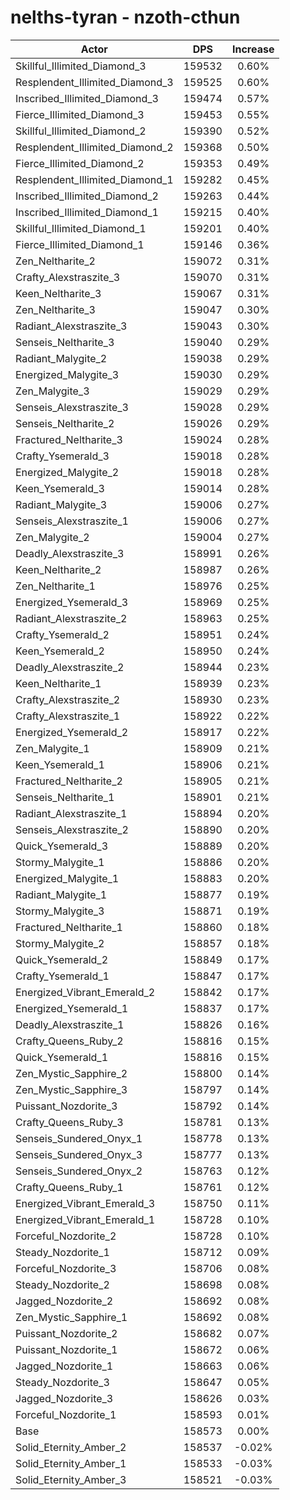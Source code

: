 # nelths-tyran - nzoth-cthun
| Actor | DPS | Increase |
|---|:---:|:---:|
|Skillful_Illimited_Diamond_3|159532|0.60%|
|Resplendent_Illimited_Diamond_3|159525|0.60%|
|Inscribed_Illimited_Diamond_3|159474|0.57%|
|Fierce_Illimited_Diamond_3|159453|0.55%|
|Skillful_Illimited_Diamond_2|159390|0.52%|
|Resplendent_Illimited_Diamond_2|159368|0.50%|
|Fierce_Illimited_Diamond_2|159353|0.49%|
|Resplendent_Illimited_Diamond_1|159282|0.45%|
|Inscribed_Illimited_Diamond_2|159263|0.44%|
|Inscribed_Illimited_Diamond_1|159215|0.40%|
|Skillful_Illimited_Diamond_1|159201|0.40%|
|Fierce_Illimited_Diamond_1|159146|0.36%|
|Zen_Neltharite_2|159072|0.31%|
|Crafty_Alexstraszite_3|159070|0.31%|
|Keen_Neltharite_3|159067|0.31%|
|Zen_Neltharite_3|159047|0.30%|
|Radiant_Alexstraszite_3|159043|0.30%|
|Senseis_Neltharite_3|159040|0.29%|
|Radiant_Malygite_2|159038|0.29%|
|Energized_Malygite_3|159030|0.29%|
|Zen_Malygite_3|159029|0.29%|
|Senseis_Alexstraszite_3|159028|0.29%|
|Senseis_Neltharite_2|159026|0.29%|
|Fractured_Neltharite_3|159024|0.28%|
|Crafty_Ysemerald_3|159018|0.28%|
|Energized_Malygite_2|159018|0.28%|
|Keen_Ysemerald_3|159014|0.28%|
|Radiant_Malygite_3|159006|0.27%|
|Senseis_Alexstraszite_1|159006|0.27%|
|Zen_Malygite_2|159004|0.27%|
|Deadly_Alexstraszite_3|158991|0.26%|
|Keen_Neltharite_2|158987|0.26%|
|Zen_Neltharite_1|158976|0.25%|
|Energized_Ysemerald_3|158969|0.25%|
|Radiant_Alexstraszite_2|158963|0.25%|
|Crafty_Ysemerald_2|158951|0.24%|
|Keen_Ysemerald_2|158950|0.24%|
|Deadly_Alexstraszite_2|158944|0.23%|
|Keen_Neltharite_1|158939|0.23%|
|Crafty_Alexstraszite_2|158930|0.23%|
|Crafty_Alexstraszite_1|158922|0.22%|
|Energized_Ysemerald_2|158917|0.22%|
|Zen_Malygite_1|158909|0.21%|
|Keen_Ysemerald_1|158906|0.21%|
|Fractured_Neltharite_2|158905|0.21%|
|Senseis_Neltharite_1|158901|0.21%|
|Radiant_Alexstraszite_1|158894|0.20%|
|Senseis_Alexstraszite_2|158890|0.20%|
|Quick_Ysemerald_3|158889|0.20%|
|Stormy_Malygite_1|158886|0.20%|
|Energized_Malygite_1|158883|0.20%|
|Radiant_Malygite_1|158877|0.19%|
|Stormy_Malygite_3|158871|0.19%|
|Fractured_Neltharite_1|158860|0.18%|
|Stormy_Malygite_2|158857|0.18%|
|Quick_Ysemerald_2|158849|0.17%|
|Crafty_Ysemerald_1|158847|0.17%|
|Energized_Vibrant_Emerald_2|158842|0.17%|
|Energized_Ysemerald_1|158837|0.17%|
|Deadly_Alexstraszite_1|158826|0.16%|
|Crafty_Queens_Ruby_2|158816|0.15%|
|Quick_Ysemerald_1|158816|0.15%|
|Zen_Mystic_Sapphire_2|158800|0.14%|
|Zen_Mystic_Sapphire_3|158797|0.14%|
|Puissant_Nozdorite_3|158792|0.14%|
|Crafty_Queens_Ruby_3|158781|0.13%|
|Senseis_Sundered_Onyx_1|158778|0.13%|
|Senseis_Sundered_Onyx_3|158777|0.13%|
|Senseis_Sundered_Onyx_2|158763|0.12%|
|Crafty_Queens_Ruby_1|158761|0.12%|
|Energized_Vibrant_Emerald_3|158750|0.11%|
|Energized_Vibrant_Emerald_1|158728|0.10%|
|Forceful_Nozdorite_2|158728|0.10%|
|Steady_Nozdorite_1|158712|0.09%|
|Forceful_Nozdorite_3|158706|0.08%|
|Steady_Nozdorite_2|158698|0.08%|
|Jagged_Nozdorite_2|158692|0.08%|
|Zen_Mystic_Sapphire_1|158692|0.08%|
|Puissant_Nozdorite_2|158682|0.07%|
|Puissant_Nozdorite_1|158672|0.06%|
|Jagged_Nozdorite_1|158663|0.06%|
|Steady_Nozdorite_3|158647|0.05%|
|Jagged_Nozdorite_3|158626|0.03%|
|Forceful_Nozdorite_1|158593|0.01%|
|Base|158573|0.00%|
|Solid_Eternity_Amber_2|158537|-0.02%|
|Solid_Eternity_Amber_1|158533|-0.03%|
|Solid_Eternity_Amber_3|158521|-0.03%|
